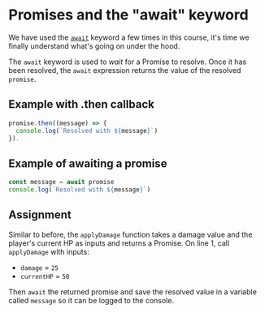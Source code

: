 # Promises and the "await" keyword

We have used the [`await`](https://developer.mozilla.org/en-US/docs/Web/JavaScript/Reference/Operators/await) keyword a few times in this course, it's time we finally understand what's going on under the hood.

The `await` keyword is used to *wait* for a Promise to resolve. Once it has been resolved, the `await` expression returns the value of the resolved `promise`.

## Example with .then callback

```js
promise.then((message) => {
  console.log(`Resolved with ${message}`)
}).
```

## Example of awaiting a promise

```js
const message = await promise
console.log(`Resolved with ${message}`)
```

## Assignment

Similar to before, the `applyDamage` function takes a damage value and the player's current HP as inputs and returns a Promise. On line 1, call `applyDamage` with inputs:

* `damage` = `25`
* `currentHP` = `50`

Then `await` the returned promise and save the resolved value in a variable called `message` so it can be logged to the console.
